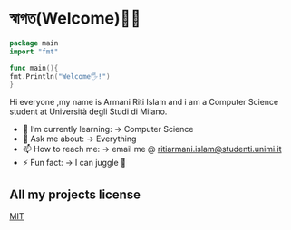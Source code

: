 

# স্বাগত(Welcome)🙏🏻
```go
package main
import "fmt"

func main(){
fmt.Println("Welcome🖐!")
}
```
Hi everyone ,my name is Armani Riti Islam and i am a Computer Science student at Università degli Studi di Milano.

- 🌱 I’m currently learning: -> Computer Science
- 💬 Ask me about: -> Everything
- 📫 How to reach me: -> email me @ ritiarmani.islam@studenti.unimi.it
- ⚡ Fun fact: -> I can juggle 🤡


## All my projects license
[MIT](https://choosealicense.com/licenses/mit/)
